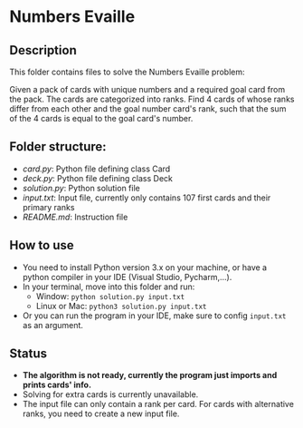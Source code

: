 # Numbers Evaille

## Description

This folder contains files to solve the Numbers Evaille problem:

Given a pack of cards with unique numbers and a required goal card from the pack. The cards are categorized into ranks. Find 4 cards of whose ranks differ from each other and the goal number card's rank, such that the sum of the 4 cards is equal to the goal card's number.

## Folder structure:

- _card.py_: Python file defining class Card
- _deck.py_: Python file defining class Deck
- _solution.py_: Python solution file
- _input.txt_: Input file, currently only contains 107 first cards and their primary ranks
- _README.md_: Instruction file

## How to use

- You need to install Python version 3.x on your machine, or have a python compiler in your IDE (Visual Studio, Pycharm,...).
- In your terminal, move into this folder and run:
    - Window: `python solution.py input.txt`
    - Linux or Mac: `python3 solution.py input.txt`
- Or you can run the program in your IDE, make sure to config `input.txt` as an argument.

## Status

- __The algorithm is not ready, currently the program just imports and prints cards' info.__
- Solving for extra cards is currently unavailable.
- The input file can only contain a rank per card. For cards with alternative ranks, you need to create a new input file.
